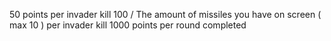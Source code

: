50 points per invader kill
100 / The amount of missiles you have on screen ( max 10 ) per invader kill
1000 points per round completed